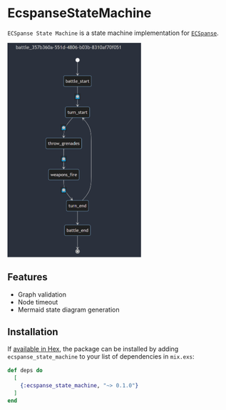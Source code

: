 # EcspanseStateMachine

<!-- MDOC !-->

`ECSpanse State Machine` is a state machine implementation for [`ECSpanse`](https://hexdocs.pm/ecspanse).

<img src="https://github.com/ketupia/ecspanse_state_machine/blob/127356360085810df51a5574f8d2a637002891d1/priv/static/images/sample_mermaid_chart.png" width="300" alt="Sample Mermaid Chart">

<!-- MDOC !-->

## Features

- Graph validation
- Node timeout
- Mermaid state diagram generation

## Installation

If [available in Hex](https://hex.pm/docs/publish), the package can be installed
by adding `ecspanse_state_machine` to your list of dependencies in `mix.exs`:

```elixir
def deps do
  [
    {:ecspanse_state_machine, "~> 0.1.0"}
  ]
end
```
